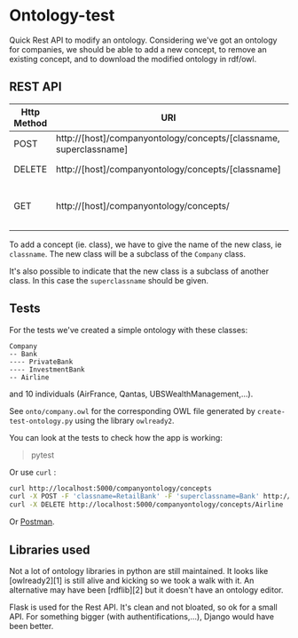 # Ontology-test

Quick Rest API to modify an ontology. Considering we've got an ontology for companies, we should be able to add a new concept, to remove an existing concept, and to download the modified ontology in rdf/owl.


## REST API

| Http Method | URI | Action |
| --- | --- | --- |
| POST | http://[host]/companyontology/concepts/[classname, superclassname] | Add a concept |
| DELETE | http://[host]/companyontology/concepts/[classname] | Delete a concept |
| GET | http://[host]/companyontology/concepts/ | Retrieve the ontology in OWL |

To add a concept (ie. class), we have to give the name of the new class, ie `classname`. The new class will be a subclass of the `Company` class.

It's also possible to indicate that the new class is a subclass of another class. In this case the `superclassname` should be given.


## Tests

For the tests we've created a simple ontology with these classes:

```
Company
-- Bank
---- PrivateBank
---- InvestmentBank
-- Airline
```

and 10 individuals (AirFrance, Qantas, UBSWealthManagement,...).

See `onto/company.owl` for the corresponding OWL file generated by `create-test-ontology.py` using the library `owlready2`.

You can look at the tests to check how the app is working:

> pytest

Or use `curl` :

```bash
curl http://localhost:5000/companyontology/concepts
curl -X POST -F 'classname=RetailBank' -F 'superclassname=Bank' http://localhost:5000/companyontology/concepts
curl -X DELETE http://localhost:5000/companyontology/concepts/Airline
```

Or [Postman](https://www.getpostman.com/).


## Libraries used

Not a lot of ontology libraries in python are still maintained. It looks like [owlready2][1] is still alive and kicking so we took a walk with it. An alternative may have been [rdflib][2] but it doesn't have an ontology editor.

Flask is used for the Rest API. It's clean and not bloated, so ok for a small API. For something bigger (with authentifications,...), Django would have been better.

